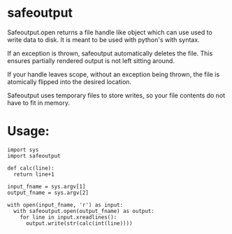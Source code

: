 # safeoutput

Safeoutput.open returns a file handle like object which can use used to write data to disk.
It is meant to be used with python's with syntax. 

If an exception is thrown, safeoutput automatically deletes the file. This ensures partially rendered output is not left sitting around. 

If your handle leaves scope, without an exception being thrown, the file is atomically flipped into the desired location.

Safeoutput uses temporary files to store writes, so your file contents do not have to fit in memory.

# Usage:

```
import sys
import safeoutput

def calc(line):
  return line+1
  
input_fname = sys.argv[1]
output_fname = sys.argv[2]

with open(input_fname, 'r') as input:
  with safeoutput.open(output_fname) as output:
    for line in input.xreadlines():
      output.write(str(calc(int(line))))
```

